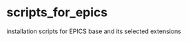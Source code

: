 scripts_for_epics
=================

installation scripts for EPICS base and its selected extensions

